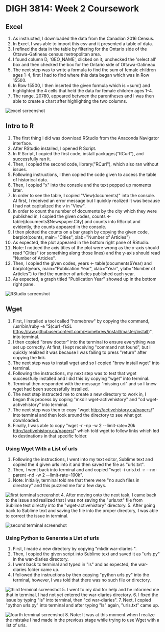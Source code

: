 # DIGH 3814: Week 2 Coursework
## Excel
1. As instructed, I downloaded the data from the Canadian 2016 Census.
2. In Excel, I was able to import this csv and it presented a table of data.
3. I refined the data in the table by filtering for the Ontario side of the Ottawa-Gatineau census metropolitan area.
4. I found column D, 'GEO_NAME', clicked on it, unchecked the 'select all' box and then checked the box for the Ontario side of Ottawa-Gatineau.
5. The next step was to write a formula to find the sum of female children ages 1-4, first I had to find where this data began which was in Row 15500.
6.  In Row 15500, I then inserted the given formula which is =sum() and highlighted the 4 cells that held the data for female children ages 1-4.
7. The range, 20780, appeared between the parentheses and I was then able to create a chart after highlighting the two columns.

![excel screenshot](excel_screenshot.jpeg)
## Intro to R
1. The first thing I did was download RStudio from the Anaconda Navigator interface.
2. After RStudio installed, I opened R Script.
3. In R Script, I copied the first code, install.packages("RCurl"), and successfully ran it.
4. Then, I copied the second code, library("RCurl"), which also ran without issues.
5. Following instructions, I then copied the code given to access the table of historical data.
6. Then, I copied "x" into the console and the text popped up moments later.
7. In order to see the table, I copied "View(documents)" into the console. At first, I received an error message but I quickly realized it was because I had not capitalized the v in "View".
8. In order to count the number of documents by the city which they were published in, I copied the given codes, counts <- table(documents$Newspaper.City) and counts into RScript and evidently, the counts appeared in the console.
9. I then plotted the counts on a bar graph by copying the given code, barplot(counts, main="Cities", xlab="Number of Articles")
10. As expected, the plot appeared in the bottom right pane of RStudio.
11. Note: I noticed the axis titles of the plot were wrong as the x-axis should read "Cities" (or something along those lines) and the y-axis should read "Number of Articles".
12. Then, I copied the given codes, years <- table(documents$Year)
 and barplot(years, main="Publication Year", xlab="Year", ylab="Number of Articles") to find the number of articles published each year.
 13. As expected, a graph titled "Publication Year" showed up in the bottom right pane.

![RStudio screenshot](RStudio_screenshot.jpeg)
## Wget
1. First, I installed a tool called "homebrew" by copying the command, /usr/bin/ruby -e "$(curl -fsSL https://raw.githubusercontent.com/Homebrew/install/master/install)", into terminal.
2. I then copied "brew doctor" into the terminal to ensure everything was set up correctly. At first, I kept receiving "command not found", but I quickly realized it was because I was failing to press "return" after copying the link.
3. The next step was to install wget and so I copied "brew install wget" into terminal.
4. Following the instructions, my next step was to test that wget successfully installed and I did this by copying "wget" into terminal.
5. Terminal then responded with the message "missing url" and so I knew wget had been successfully installed.
6. The next step instructed me to create a new directory to work in, I began this process by coping "mkdir wget-activehistory" and "cd wget-activehistory" into terminal.
7. The next step was then to copy "wget http://activehistory.ca/papers/" into terminal and then look around the directory to see what got downloaded.
8. Finally, I was able to copy "wget -r -np -w 2 --limit-rate=20k http://activehistory.ca/papers/" which told wget to follow links which led to destinations in that specific folder.
### Using Wget With a List of urls
1. Following the instructions, I went into my text editor, Sublime text and copied the 4  given urls into it and then saved the file as "urls.txt".
2. Then, I went back into terminal and and copied  "wget -i urls.txt -r --no-parent -nd -w 2 --limit-rate=100k".
3. Note: Initially, terminal told me that there were "no such files in directory" and this puzzled me for a few days.

![first terminal screenshot](first_terminal_screenshot.jpeg)
4. After moving onto the next task, I came back to the issue and realized that I was not saving the "urls.txt" file from Sublime text directly into the "wget-activehistory" directory.
5. After going back to Sublime text and saving the file into the proper directory, I was able to correct the issue in terminal.

![second terminal screenshot](second_terminal_screenshot.jpeg)
### Using Python to Generate a List of urls
1. First, I made a new directory by copying "mkdir war-diaries
".
2. Then, I copied the given script into Sublime text and saved it as "urls.py" in the war-diaries directory.
3. I went back to terminal and typed in "ls" and as expected, the war-diaries folder came up.
4. I followed the instructions by then copying "python urls.py" into the terminal, however, I was told that there was no such file or directory.

![third terminal screenshot](third_terminal_screenshot.jpeg)
5. I went to my dad for help and he informed me that in terminal, I had not yet entered the war-diaries directory.
6. I fixed the issue by typing "ls" into terminal, then "cd war-diaries".
7. Next, I copied "python urls.py" into terminal and after typing "ls" again, "urls.txt" came up.

![fourth terminal screenshot](fourth_terminal_screenshot.jpeg)
8. Note: It was at this moment when I realize the mistake I had made in the previous stage while trying to use Wget with a list of urls.
